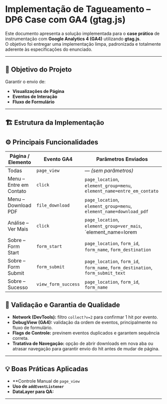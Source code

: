 # Implementação de Tagueamento – DP6 Case com GA4 (gtag.js)

Este documento apresenta a solução implementada para o **case prático** de instrumentação com **Google Analytics 4 (GA4)** utilizando **gtag.js**.  
O objetivo foi entregar uma implementação limpa, padronizada e totalmente aderente às especificações do enunciado.

---

## 🎯 Objetivo do Projeto

Garantir o envio de:

- **Visualizações de Página**
- **Eventos de Interação** 
- **Fluxo de Formulário** 

---

## 🏗️ Estrutura da Implementação

## ⚙️ Principais Funcionalidades

| Página / Elemento        | Evento GA4          | Parâmetros Enviados                         |
|------------------------|------------------|---------------------------------------------|
| Todas                  | `page_view`      | — *(sem parâmetros)* |
| Menu – Entre em Contato | `click`          | `page_location`, `element_group=menu`, `element_name=entre_em_contato` |
| Menu – Download PDF     | `file_download`  | `page_location`, `element_group=menu`, `element_name=download_pdf` |
| Análise – Ver Mais      | `click`          | `page_location`, `element_group=ver_mais`, `element_name=lorem|ipsum|dolor` |
| Sobre – Form Start      | `form_start`     | `page_location`, `form_id`, `form_name`, `form_destination` |
| Sobre – Form Submit     | `form_submit`    | `page_location`, `form_id`, `form_name`, `form_destination`, `form_submit_text` |
| Sobre – Sucesso         | `view_form_success` | `page_location`, `form_id`, `form_name` |


## 🔎 Validação e Garantia de Qualidade

- **Network (DevTools):** filtro `collect?v=2` para confirmar 1 hit por evento.
- **DebugView (GA4):** validação da ordem de eventos, principalmente no fluxo de formulário.
- **Flags de Controle:** previnem eventos duplicados e garantem sequência correta.
- **Tratativa de Navegação:** opção de abrir downloads em nova aba ou atrasar navegação para garantir envio do hit antes de mudar de página.

---

## 💡 Boas Práticas Aplicadas

- **Controle Manual de `page_view`
- **Uso de `addEventListener`** 
- **DataLayer para QA:**
---




